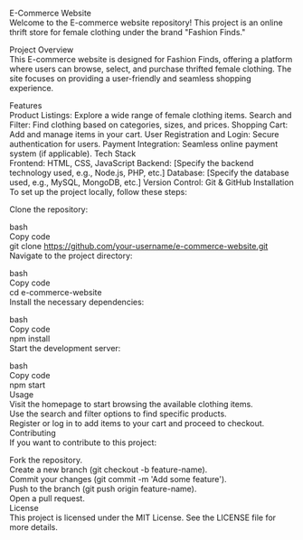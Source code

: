 E-Commerce Website <br>
Welcome to the E-commerce website repository! This project is an online thrift store for female clothing under the brand "Fashion Finds."

Project Overview <br>
This E-commerce website is designed for Fashion Finds, offering a platform where users can browse, select, and purchase thrifted female clothing. The site focuses on providing a user-friendly and seamless shopping experience.

Features <br>
Product Listings: Explore a wide range of female clothing items.
Search and Filter: Find clothing based on categories, sizes, and prices.
Shopping Cart: Add and manage items in your cart.
User Registration and Login: Secure authentication for users.
Payment Integration: Seamless online payment system (if applicable).
Tech Stack <br>
Frontend: HTML, CSS, JavaScript 
Backend: [Specify the backend technology used, e.g., Node.js, PHP, etc.]
Database: [Specify the database used, e.g., MySQL, MongoDB, etc.]
Version Control: Git & GitHub
Installation
To set up the project locally, follow these steps:

Clone the repository:

bash <br>
Copy code<br>
git clone https://github.com/your-username/e-commerce-website.git <br>
Navigate to the project directory:

bash <br>
Copy code<br>
cd e-commerce-website <br>
Install the necessary dependencies: <br>

bash <br>
Copy code <br>
npm install <br>
Start the development server: <br>

bash<br>
Copy code<br>
npm start<br>
Usage <br>
Visit the homepage to start browsing the available clothing items. <br>
Use the search and filter options to find specific products. <br>
Register or log in to add items to your cart and proceed to checkout.<br>
Contributing<br>
If you want to contribute to this project:

Fork the repository. <br>
Create a new branch (git checkout -b feature-name). <br>
Commit your changes (git commit -m 'Add some feature').<br>
Push to the branch (git push origin feature-name).<br>
Open a pull request. <br>
License<br>
This project is licensed under the MIT License. See the LICENSE file for more details.

